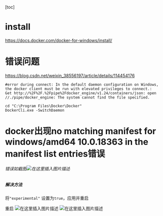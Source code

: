[toc]

# install

https://docs.docker.com/docker-for-windows/install/



# 错误问题

https://blog.csdn.net/weixin_38556197/article/details/114454176



 ```shell
#error during connect: In the default daemon configuration on Windows, the docker client must be run with elevated privileges to connect.: Get http://%2F%2F.%2Fpipe%2Fdocker_engine/v1.24/containers/json: open //./pipe/docker_engine: The system cannot find the file specified.

cd "C:\Program Files\Docker\Docker"
DockerCli.exe -SwitchDaemon
 ```



# docker出现no matching manifest for windows/amd64 10.0.18363 in the manifest list entries错误



###### 错误如截图![在这里插入图片描述](https://img-blog.csdnimg.cn/20200324003026453.png)

##### 解决方法

将`"experimental"` 设置为`true`，应用并重启

重启
![在这里插入图片描述](https://img-blog.csdnimg.cn/20200324003247543.png?x-oss-process=image/watermark,type_ZmFuZ3poZW5naGVpdGk,shadow_10,text_aHR0cHM6Ly9ibG9nLmNzZG4ubmV0L3dlaXhpbl8zOTMwNTAyOQ==,size_16,color_FFFFFF,t_70)
![在这里插入图片描述](https://img-blog.csdnimg.cn/20200324003327224.png?x-oss-process=image/watermark,type_ZmFuZ3poZW5naGVpdGk,shadow_10,text_aHR0cHM6Ly9ibG9nLmNzZG4ubmV0L3dlaXhpbl8zOTMwNTAyOQ==,size_16,color_FFFFFF,t_70)

